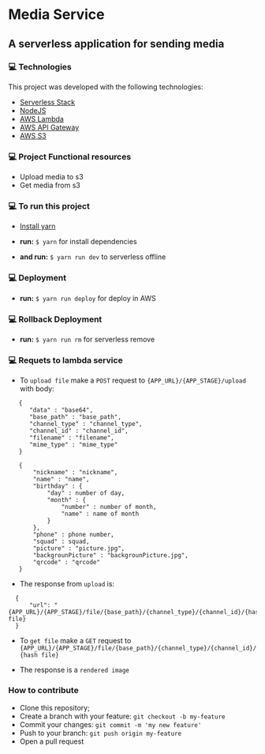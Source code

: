# Media Service

## A serverless application for sending media


### 💻 Technologies

This project was developed with the following technologies:

- [Serverless Stack](https://serverless.com/)
- [NodeJS](https://nodejs.org/en/)
- [AWS Lambda](https://aws.amazon.com/lambda/?nc1=h_ls)
- [AWS API Gateway](https://aws.amazon.com/api-gateway/?nc1=h_ls)
- [AWS S3](https://aws.amazon.com/s3/)


### 💻 Project Functional resources
* Upload media to s3
* Get media from s3


### 💻 To run this project

* [Install yarn](https://classic.yarnpkg.com/en/docs/install)

* **run:** `$ yarn` for install dependencies

* **and run:** `$ yarn run dev` to serverless offline


### 💻 Deployment

* **run:** `$ yarn run deploy` for deploy in AWS


### 💻 Rollback Deployment

* **run:** `$ yarn run rm` for serverless remove


### 💻 Requets to lambda service

* To `upload file` make a `POST` request to `{APP_URL}/{APP_STAGE}/upload` with body:

 ```
	{
       "data" : "base64",
       "base_path" : "base_path",
       "channel_type" : "channel_type",
       "channel_id" : "channel_id",
       "filename" : "filename",
       "mime_type" : "mime_type"
    }
 ```
 ```
	{
        "nickname" : "nickname",
        "name" : "name",
        "birthday" : {
            "day" : number of day,
            "month" : {
                "number" : number of month,
                "name" : name of month
            }
        },
        "phone" : phone number,
        "squad" : squad,
        "picture" : "picture.jpg",
        "backgrounPicture" : "backgrounPicture.jpg",
        "qrcode" : "qrcode"
    }
```

* The response from `upload` is:

 ```
   {
       "url": "{APP_URL}/{APP_STAGE}/file/{base_path}/{channel_type}/{channel_id}/{hash file}
   }
 ```

 
 * To `get file` make a `GET` request to `{APP_URL}/{APP_STAGE}/file/{base_path}/{channel_type}/{channel_id}/{hash file}`
 
 * The response is a `rendered image`
 

### How to contribute

- Clone this repository;
- Create a branch with your feature: `git checkout -b my-feature`
- Commit your changes: `git commit -m 'my new feature'`
- Push to your branch: `git push origin my-feature`
- Open a pull request